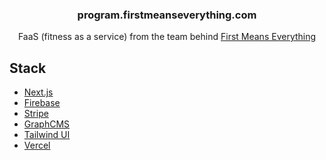 <h3 align="center">
  program.firstmeanseverything.com
</h3>

<p align="center">
  FaaS (fitness as a service) from the team behind <a href="https://firstmeanseverything.com">First Means Everything</a>
</p>


## Stack

- [Next.js](https://nextjs.org)
- [Firebase](https://firebase.google.com)
- [Stripe](https://stripe.com)
- [GraphCMS](https://graphcms.com)
- [Tailwind UI](https://tailwindui.com)
- [Vercel](https://vercel.com)
